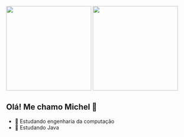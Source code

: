 <div>
  <img height="230em" src="https://github-readme-stats.vercel.app/api?username=Meichl&theme=dark">
  <img height="230em" src="https://github-readme-stats.vercel.app/api/top-langs/?username=Meichl&theme=dark">
</div>
          
## Olá! Me chamo Michel 👋


- 🔭 Estudando engenharia da computação
- 🌱 Estudando Java
